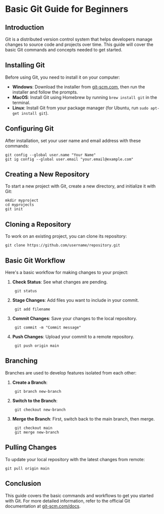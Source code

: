 # Basic Git Guide for Beginners

## Introduction

Git is a distributed version control system that helps developers manage changes to source code and projects over time. This guide will cover the basic Git commands and concepts needed to get started.

## Installing Git

Before using Git, you need to install it on your computer:

- **Windows**: Download the installer from [git-scm.com](https://git-scm.com/), then run the installer and follow the prompts.
- **MacOS**: Install Git using Homebrew by running `brew install git` in the terminal.
- **Linux**: Install Git from your package manager (for Ubuntu, run `sudo apt-get install git`).

## Configuring Git

After installation, set your user name and email address with these commands:

    git config --global user.name "Your Name"
    git ig config --global user.email "your.email@example.com"

## Creating a New Repository

To start a new project with Git, create a new directory, and initialize it with Git:

    mkdir myproject
    cd myprojects
    git init

## Cloning a Repository

To work on an existing project, you can clone its repository:

    git clone https://github.com/username/repository.git

## Basic Git Workflow

Here's a basic workflow for making changes to your project:

1. **Check Status**: See what changes are pending.

        git status

2. **Stage Changes**: Add files you want to include in your commit.

        git add filename

3. **Commit Changes**: Save your changes to the local repository.

        git commit -m "Commit message"

4. **Push Changes**: Upload your commit to a remote repository.

        git push origin main

## Branching

Branches are used to develop features isolated from each other:

1. **Create a Branch**: 

        git branch new-branch

2. **Switch to the Branch**: 

        git checkout new-branch

3. **Merge the Branch**: First, switch back to the main branch, then merge.

        git checkout main
        git merge new-branch

## Pulling Changes

To update your local repository with the latest changes from remote:

    git pull origin main

## Conclusion

This guide covers the basic commands and workflows to get you started with Git. For more detailed information, refer to the official Git documentation at [git-scm.com/docs](https://git-scm.com/docs).
